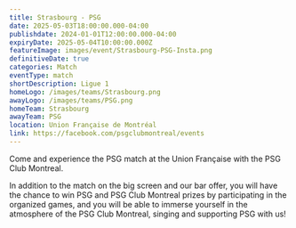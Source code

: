 ```yaml
---
title: Strasbourg - PSG
date: 2025-05-03T18:00:00.000-04:00
publishdate: 2024-01-01T12:00:00.000-04:00
expiryDate: 2025-05-04T10:00:00.000Z
featureImage: images/event/Strasbourg-PSG-Insta.png
definitiveDate: true
categories: Match
eventType: match
shortDescription: Ligue 1
homeLogo: /images/teams/Strasbourg.png
awayLogo: /images/teams/PSG.png
homeTeam: Strasbourg
awayTeam: PSG
location: Union Française de Montréal
link: https://facebook.com/psgclubmontreal/events
---
```


Come and experience the PSG match at the Union Française with the PSG Club Montreal.

In addition to the match on the big screen and our bar offer, you will have the chance to win PSG and PSG Club Montreal prizes by participating in the organized games, and you will be able to immerse yourself in the atmosphere of the PSG Club Montreal, singing and supporting PSG with us!
